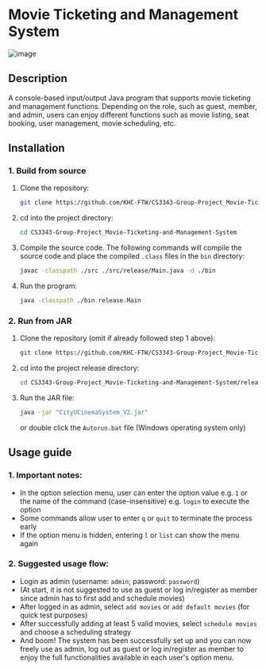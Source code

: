 
# Movie Ticketing and Management System
![image](https://github.com/user-attachments/assets/fd4165cb-36f4-44e0-9e3b-bc2323b09b23)

## Description
A console-based input/output Java program that supports movie ticketing and management functions. Depending on the role, such as guest, member, and admin, users can enjoy different functions such as movie listing, seat booking, user management, movie scheduling, etc.

## Installation

### 1. Build from source

1. Clone the repository:
   ```sh
   git clone https://github.com/KHC-FTW/CS3343-Group-Project_Movie-Ticketing-and-Management-System.git
   ```

2. cd into the project directory:
   ```sh
   cd CS3343-Group-Project_Movie-Ticketing-and-Management-System
   ```

3. Compile the source code. The following commands will compile the source code and place the compiled `.class` files in the `bin` directory:
   ```sh
   javac -classpath ./src ./src/release/Main.java -d ./bin
   ```

4. Run the program:
   ```sh
   java -classpath ./bin release.Main
   ```

### 2. Run from JAR

1. Clone the repository (omit if already followed step 1 above):
   ```sh
   git clone https://github.com/KHC-FTW/CS3343-Group-Project_Movie-Ticketing-and-Management-System.git
   ```

2. cd into the project release directory:
   ```sh
   cd CS3343-Group-Project_Movie-Ticketing-and-Management-System/release
   ```

3. Run the JAR file:
   ```sh
   java -jar "CityUCinemaSystem_V2.jar"
   ```
   or double click the `Autorun.bat` file (Windows operating system only)

## Usage guide

### 1. Important notes:
- In the option selection menu, user can enter the option value e.g. `1` or the name of the command (case-insensitive) e.g. `login` to execute the option
- Some commands allow user to enter `q` or `quit` to terminate the process early
- If the option menu is hidden, entering `l` or `list` can show the menu again

### 2. Suggested usage flow:
- Login as admin (username: `admin`; password: `password`)
- (At start, it is not suggested to use as guest or log in/register as member since admin has to first add and schedule movies)
- After logged in as admin, select `add movies` or `add default movies` (for quick test purposes)
- After successfully adding at least 5 valid movies, select `schedule movies` and choose a scheduling strategy
- And boom! The system has been successfully set up and you can now freely use as admin, log out as guest or log in/register as member to enjoy the full functionalities available in each user's option menu.
